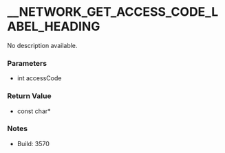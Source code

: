 # __NETWORK_GET_ACCESS_CODE_LABEL_HEADING

No description available.

### Parameters
* int accessCode

### Return Value
* const char*

### Notes
* Build: 3570

